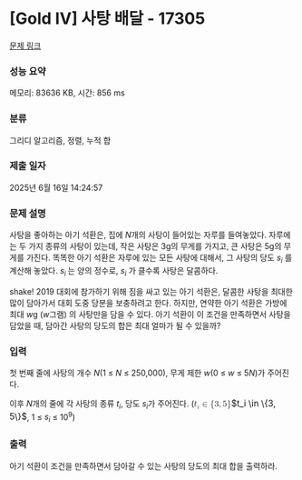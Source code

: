 # [Gold IV] 사탕 배달 - 17305 

[문제 링크](https://www.acmicpc.net/problem/17305) 

### 성능 요약

메모리: 83636 KB, 시간: 856 ms

### 분류

그리디 알고리즘, 정렬, 누적 합

### 제출 일자

2025년 6월 16일 14:24:57

### 문제 설명

<p>사탕을 좋아하는 아기 석환은, 집에 <em>N</em>개의 사탕이 들어있는 자루를 들여놓았다. 자루에는 두 가지 종류의 사탕이 있는데, 작은 사탕은 3g의 무게를 가지고, 큰 사탕은 5g의 무게를 가진다. 똑똑한 아기 석환은 자루에 있는 모든 사탕에 대해서, 그 사탕의 당도 <em>s<sub>i</sub></em> 를 계산해 놓았다. <em>s<sub>i </sub></em>는 양의 정수로, <em>s<sub>i</sub></em> 가 클수록 사탕은 달콤하다.</p>

<p>shake! 2019 대회에 참가하기 위해 짐을 싸고 있는 아기 석환은, 달콤한 사탕을 최대한 많이 담아가서 대회 도중 당분을 보충하려고 한다. 하지만, 연약한 아기 석환은 가방에 최대 <em>w</em>g (<em>w</em>그램) 의 사탕만을 담을 수 있다. 아기 석환이 이 조건을 만족하면서 사탕을 담았을 때, 담아간 사탕의 당도의 합은 최대 얼마가 될 수 있을까?</p>

### 입력 

 <p>첫 번째 줄에 사탕의 개수 <em>N</em>(1 ≤ <em>N</em> ≤ 250,000), 무게 제한 <em>w</em>(0 ≤ <em>w</em> ≤ 5<em>N</em>)가 주어진다.</p>

<p>이후 <em>N</em>개의 줄에 각 사탕의 종류 <em>t<sub>i</sub></em>,  당도 <em>s<sub>i</sub></em>가 주어진다. (<mjx-container class="MathJax" jax="CHTML" style="font-size: 109%; position: relative;"><mjx-math class="MJX-TEX" aria-hidden="true"><mjx-msub><mjx-mi class="mjx-i"><mjx-c class="mjx-c1D461 TEX-I"></mjx-c></mjx-mi><mjx-script style="vertical-align: -0.15em;"><mjx-mi class="mjx-i" size="s"><mjx-c class="mjx-c1D456 TEX-I"></mjx-c></mjx-mi></mjx-script></mjx-msub><mjx-mo class="mjx-n" space="4"><mjx-c class="mjx-c2208"></mjx-c></mjx-mo><mjx-mo class="mjx-n" space="4"><mjx-c class="mjx-c7B"></mjx-c></mjx-mo><mjx-mn class="mjx-n"><mjx-c class="mjx-c33"></mjx-c></mjx-mn><mjx-mo class="mjx-n"><mjx-c class="mjx-c2C"></mjx-c></mjx-mo><mjx-mn class="mjx-n" space="2"><mjx-c class="mjx-c35"></mjx-c></mjx-mn><mjx-mo class="mjx-n"><mjx-c class="mjx-c7D"></mjx-c></mjx-mo></mjx-math><mjx-assistive-mml unselectable="on" display="inline"><math xmlns="http://www.w3.org/1998/Math/MathML"><msub><mi>t</mi><mi>i</mi></msub><mo>∈</mo><mo fence="false" stretchy="false">{</mo><mn>3</mn><mo>,</mo><mn>5</mn><mo fence="false" stretchy="false">}</mo></math></mjx-assistive-mml><span aria-hidden="true" class="no-mathjax mjx-copytext">$t_i \in \{3, 5\}$</span></mjx-container>, 1 ≤ <em>s<sub>i</sub></em> ≤ 10<sup>9</sup>)</p>

### 출력 

 <p>아기 석환이 조건을 만족하면서 담아갈 수 있는 사탕의 당도의 최대 합을 출력하라.</p>

